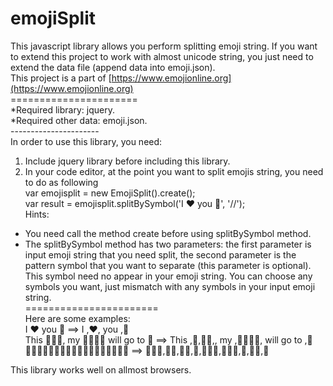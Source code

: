 # emojiSplit
This javascript library allows you perform splitting emoji string. If you want to extend this project to work with almost unicode string, you just need to extend the data file (append data into emoji.json). <br/>
This project is a part of [https://www.emojionline.org](https://www.emojionline.org) <br/>
====================== <br/>
*Required library: jquery. <br/> 
*Required other data: emoji.json. <br/>
----------------------  <br/>
In order to use this library, you need:
1) Include jquery library before including this library.
2) In your code editor, at the point you want to split emojis string, you need to do as following  
var emojisplit = new EmojiSplit().create(); <br/>
var result = emojisplit.splitBySymbol('I ❤ you 💏', '//'); <br/> 
Hints:    <br/>
+ You need call the method create before using splitBySymbol method.
+ The splitBySymbol method has two parameters: the first parameter is input emoji string that you need split, the second parameter is the pattern symbol that you want to separate (this parameter is optional). This symbol need no appear in your emoji string. You can choose any symbols you want, just mismatch with any symbols in your input emoji string. <br/>
=======================   <br/>
Here are some examples:  <br/>
I ❤ you 💏 ==> I ,❤, you ,💏 <br/>
This 🎄🎅🏼, my 👨‍👩‍👧‍👦 will go to 🗽 ==> This ,🎄,🎅🏼,, my ,👨‍👩‍👧‍👦, will go to ,🗽 <br/>
👨🏾‍🎓👷🏿👸🏻👢👨‍👨‍👦👩‍👩‍👦💑🤦🏼🙋 ==> 👨🏾‍🎓,👷🏿,👸🏻,👢,👨‍👨‍👦,👩‍👩‍👦,💑,🤦🏼,🙋 <br/>

This library works well on allmost browsers.
